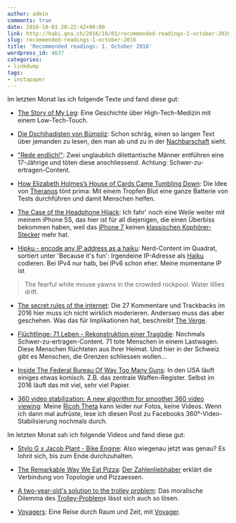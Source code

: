 ```yaml
---
author: admin
comments: true
date: 2016-10-01 20:22:42+00:00
link: http://habi.gna.ch/2016/10/01/recommended-readings-1-october-2016/
slug: recommended-readings-1-october-2016
title: 'Recommended readings: 1. October 2016'
wordpress_id: 4637
categories:
- linkdump
tags:
- instapaper
---
```


Im letzten Monat las ich folgende Texte und fand diese gut:




    
  * [The Story of My Leg](http://www.mensjournal.com/health-fitness/articles/the-story-of-my-leg-exosym-leg-braces-w437795): Eine Geschichte über High-Tech-Medizin mit einem Low-Tech-Touch.

    
  * [Die Dschihadisten von Bümpliz](http://www.woz.ch/-7096): Schon schräg, einen so langen Text über jemanden zu lesen, den man ab und zu in der [Nachbarschaft](http://osm.org/go/0CZwKFCYE?m=) sieht.

    
  * ["Rede endlich!"](http://www.stern.de/7038748.html): Zwei unglaublich dilettantische Männer entführen eine 17-Jährige und töten diese anschliessend. Achtung: Schwer-zu-ertragen-Content.

    
  * [How Elizabeth Holmes’s House of Cards Came Tumbling Down](http://www.vanityfair.com/news/2016/09/elizabeth-holmes-theranos-exclusive): Die Idee von [Theranos](https://theranos.com) tönt prima: Mit einem Tropfen Blut eine ganze Batterie von Tests durchführen und damit Menschen helfen.

    
  * [The Case of the Headphone Hijack](http://www.wooji-juice.com/blog/headphone-hijack.html): Ich fahr' noch eine Weile weiter mit meinem iPhone 5S, das hier ist für all diejenigen, die einen Überbiss bekommen haben, weil das [iPhone 7](http://www.apple.com/iphone-7/) keinen [klassischen Kophörer-Stecker](https://en.wikipedia.org/wiki/Phone_connector_(audio)) mehr hat.

    
  * [Hipku - encode any IP address as a haiku](http://gabrielmartin.net/projects/hipku/): Nerd-Content im Quadrat, sortiert unter 'Because it's fun': Irgendeine IP-Adresse als [Haiku](http://enwp.org/haiku) codieren. Bei IPv4 nur halb, bei IPv6 schon eher. Meine momentane IP ist





<blockquote>
  The fearful white mouse
yawns in the crowded rockpool.
Water lillies drift.</blockquote>






    
  * [The secret rules of the internet](http://www.theverge.com/2016/4/13/11387934/internet-moderator-history-youtube-facebook-reddit-censorship-free-speech): Die 27 Kommentare und Trackbacks im 2016 hier muss ich nicht wirklich moderieren. Anderswo muss das aber geschehen. Was das für Implikationen hat, beschreibt [The Verge](http://www.theverge.com).

    
  * [Flüchtlinge: 71 Leben - Rekonstruktion einer Tragödie](http://www.stern.de/panorama/gesellschaft/fluechtlinge--71-leben---rekonstruktion-einer-tragoedie-7005298.html): Nochmals Schwer-zu-ertragen-Content. 71 tote Menschen in einem Lastwagen. Diese Menschen flüchteten aus Ihrer Heimat. Und hier in der Schweiz gibt es Menschen, die Grenzen schliessen wollen...

    
  * [Inside The Federal Bureau Of Way Too Many Guns](http://www.gq.com/story/inside-federal-bureau-of-way-too-many-guns): In den USA läuft einiges etwas komisch. Z.B. das zentrale Waffen-Register. Selbst im 2016 läuft das mit viel, sehr viel Papier.

    
  * [360 video stabilization: A new algorithm for smoother 360 video viewing](https://code.facebook.com/posts/697469023742261/360-video-stabilization-a-new-algorithm-for-smoother-360-video-viewing/): Meine [Ricoh Theta](https://www.flickr.com/photos/habi/albums/72157670654608450) kann leider nur Fotos, keine Videos. Wenn ich dann mal aufrüste, lese ich diesen Post zu Facebooks 360°-Video-Stabilisierung nochmals durch.



Im letzten Monat sah ich folgende Videos und fand diese gut:


    
  * [Stylo G x Jacob Plant - Bike Engine](https://www.youtube.com/watch?v=T_91Sye6oJg): Also wiegenau jetzt was genau? Es lohnt sich, bis zum Ende durchzuhalten.

    
  * [The Remarkable Way We Eat Pizza](https://www.youtube.com/watch?v=gi-TBlh44gY): [Der Zahlenliebhaber](https://www.youtube.com/channel/UCoxcjq-8xIDTYp3uz647V5A) erklärt die Verbindung von Topologie und Pizzaessen.

    
  * [A two-year-old's solution to the trolley problem](https://www.youtube.com/watch?v=-N_RZJUAQY4): Das moralische Dilemma des [Trolley-Problem](https://de.wikipedia.org/wiki/Trolley-Problem)s lässt sich auch so lösen.

    
  * [Voyagers](https://vimeo.com/171954101): Eine Reise durch Raum und Zeit, mit [Voyager](https://en.wikipedia.org/wiki/Voyager_program).


